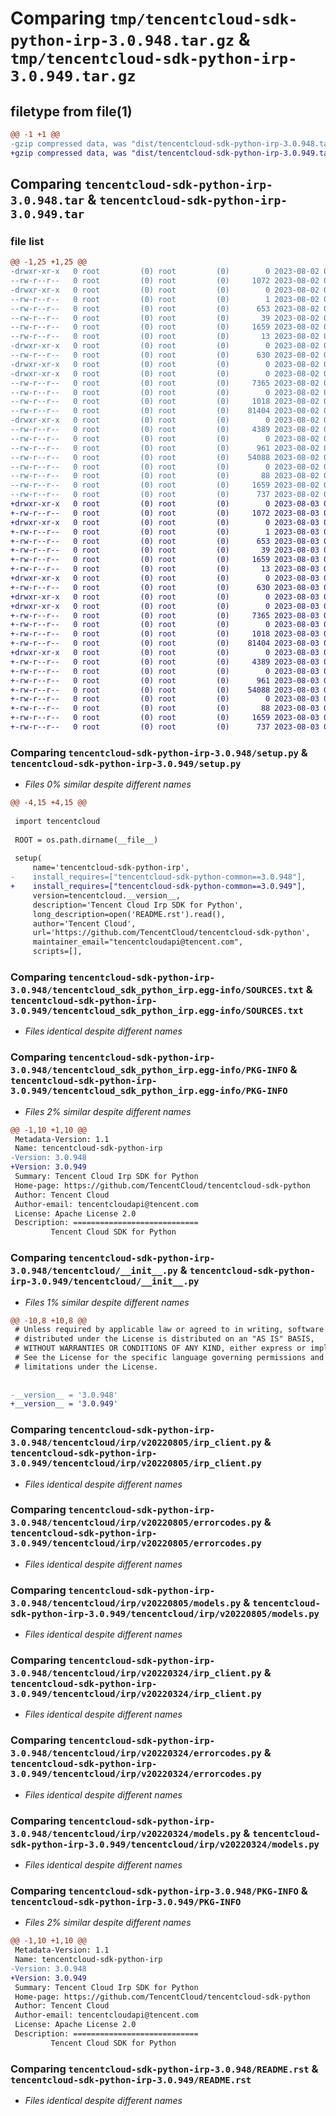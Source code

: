 # Comparing `tmp/tencentcloud-sdk-python-irp-3.0.948.tar.gz` & `tmp/tencentcloud-sdk-python-irp-3.0.949.tar.gz`

## filetype from file(1)

```diff
@@ -1 +1 @@
-gzip compressed data, was "dist/tencentcloud-sdk-python-irp-3.0.948.tar", last modified: Wed Aug  2 00:32:24 2023, max compression
+gzip compressed data, was "dist/tencentcloud-sdk-python-irp-3.0.949.tar", last modified: Thu Aug  3 00:28:29 2023, max compression
```

## Comparing `tencentcloud-sdk-python-irp-3.0.948.tar` & `tencentcloud-sdk-python-irp-3.0.949.tar`

### file list

```diff
@@ -1,25 +1,25 @@
-drwxr-xr-x   0 root         (0) root         (0)        0 2023-08-02 00:32:24.000000 tencentcloud-sdk-python-irp-3.0.948/
--rw-r--r--   0 root         (0) root         (0)     1072 2023-08-02 00:32:24.000000 tencentcloud-sdk-python-irp-3.0.948/setup.py
-drwxr-xr-x   0 root         (0) root         (0)        0 2023-08-02 00:32:24.000000 tencentcloud-sdk-python-irp-3.0.948/tencentcloud_sdk_python_irp.egg-info/
--rw-r--r--   0 root         (0) root         (0)        1 2023-08-02 00:32:24.000000 tencentcloud-sdk-python-irp-3.0.948/tencentcloud_sdk_python_irp.egg-info/dependency_links.txt
--rw-r--r--   0 root         (0) root         (0)      653 2023-08-02 00:32:24.000000 tencentcloud-sdk-python-irp-3.0.948/tencentcloud_sdk_python_irp.egg-info/SOURCES.txt
--rw-r--r--   0 root         (0) root         (0)       39 2023-08-02 00:32:24.000000 tencentcloud-sdk-python-irp-3.0.948/tencentcloud_sdk_python_irp.egg-info/requires.txt
--rw-r--r--   0 root         (0) root         (0)     1659 2023-08-02 00:32:24.000000 tencentcloud-sdk-python-irp-3.0.948/tencentcloud_sdk_python_irp.egg-info/PKG-INFO
--rw-r--r--   0 root         (0) root         (0)       13 2023-08-02 00:32:24.000000 tencentcloud-sdk-python-irp-3.0.948/tencentcloud_sdk_python_irp.egg-info/top_level.txt
-drwxr-xr-x   0 root         (0) root         (0)        0 2023-08-02 00:32:24.000000 tencentcloud-sdk-python-irp-3.0.948/tencentcloud/
--rw-r--r--   0 root         (0) root         (0)      630 2023-08-02 00:32:24.000000 tencentcloud-sdk-python-irp-3.0.948/tencentcloud/__init__.py
-drwxr-xr-x   0 root         (0) root         (0)        0 2023-08-02 00:32:24.000000 tencentcloud-sdk-python-irp-3.0.948/tencentcloud/irp/
-drwxr-xr-x   0 root         (0) root         (0)        0 2023-08-02 00:32:24.000000 tencentcloud-sdk-python-irp-3.0.948/tencentcloud/irp/v20220805/
--rw-r--r--   0 root         (0) root         (0)     7365 2023-08-02 00:32:24.000000 tencentcloud-sdk-python-irp-3.0.948/tencentcloud/irp/v20220805/irp_client.py
--rw-r--r--   0 root         (0) root         (0)        0 2023-08-02 00:32:24.000000 tencentcloud-sdk-python-irp-3.0.948/tencentcloud/irp/v20220805/__init__.py
--rw-r--r--   0 root         (0) root         (0)     1018 2023-08-02 00:32:24.000000 tencentcloud-sdk-python-irp-3.0.948/tencentcloud/irp/v20220805/errorcodes.py
--rw-r--r--   0 root         (0) root         (0)    81404 2023-08-02 00:32:24.000000 tencentcloud-sdk-python-irp-3.0.948/tencentcloud/irp/v20220805/models.py
-drwxr-xr-x   0 root         (0) root         (0)        0 2023-08-02 00:32:24.000000 tencentcloud-sdk-python-irp-3.0.948/tencentcloud/irp/v20220324/
--rw-r--r--   0 root         (0) root         (0)     4389 2023-08-02 00:32:24.000000 tencentcloud-sdk-python-irp-3.0.948/tencentcloud/irp/v20220324/irp_client.py
--rw-r--r--   0 root         (0) root         (0)        0 2023-08-02 00:32:24.000000 tencentcloud-sdk-python-irp-3.0.948/tencentcloud/irp/v20220324/__init__.py
--rw-r--r--   0 root         (0) root         (0)      961 2023-08-02 00:32:24.000000 tencentcloud-sdk-python-irp-3.0.948/tencentcloud/irp/v20220324/errorcodes.py
--rw-r--r--   0 root         (0) root         (0)    54088 2023-08-02 00:32:24.000000 tencentcloud-sdk-python-irp-3.0.948/tencentcloud/irp/v20220324/models.py
--rw-r--r--   0 root         (0) root         (0)        0 2023-08-02 00:32:24.000000 tencentcloud-sdk-python-irp-3.0.948/tencentcloud/irp/__init__.py
--rw-r--r--   0 root         (0) root         (0)       88 2023-08-02 00:32:24.000000 tencentcloud-sdk-python-irp-3.0.948/setup.cfg
--rw-r--r--   0 root         (0) root         (0)     1659 2023-08-02 00:32:24.000000 tencentcloud-sdk-python-irp-3.0.948/PKG-INFO
--rw-r--r--   0 root         (0) root         (0)      737 2023-08-02 00:32:24.000000 tencentcloud-sdk-python-irp-3.0.948/README.rst
+drwxr-xr-x   0 root         (0) root         (0)        0 2023-08-03 00:28:29.000000 tencentcloud-sdk-python-irp-3.0.949/
+-rw-r--r--   0 root         (0) root         (0)     1072 2023-08-03 00:28:29.000000 tencentcloud-sdk-python-irp-3.0.949/setup.py
+drwxr-xr-x   0 root         (0) root         (0)        0 2023-08-03 00:28:29.000000 tencentcloud-sdk-python-irp-3.0.949/tencentcloud_sdk_python_irp.egg-info/
+-rw-r--r--   0 root         (0) root         (0)        1 2023-08-03 00:28:29.000000 tencentcloud-sdk-python-irp-3.0.949/tencentcloud_sdk_python_irp.egg-info/dependency_links.txt
+-rw-r--r--   0 root         (0) root         (0)      653 2023-08-03 00:28:29.000000 tencentcloud-sdk-python-irp-3.0.949/tencentcloud_sdk_python_irp.egg-info/SOURCES.txt
+-rw-r--r--   0 root         (0) root         (0)       39 2023-08-03 00:28:29.000000 tencentcloud-sdk-python-irp-3.0.949/tencentcloud_sdk_python_irp.egg-info/requires.txt
+-rw-r--r--   0 root         (0) root         (0)     1659 2023-08-03 00:28:29.000000 tencentcloud-sdk-python-irp-3.0.949/tencentcloud_sdk_python_irp.egg-info/PKG-INFO
+-rw-r--r--   0 root         (0) root         (0)       13 2023-08-03 00:28:29.000000 tencentcloud-sdk-python-irp-3.0.949/tencentcloud_sdk_python_irp.egg-info/top_level.txt
+drwxr-xr-x   0 root         (0) root         (0)        0 2023-08-03 00:28:29.000000 tencentcloud-sdk-python-irp-3.0.949/tencentcloud/
+-rw-r--r--   0 root         (0) root         (0)      630 2023-08-03 00:28:29.000000 tencentcloud-sdk-python-irp-3.0.949/tencentcloud/__init__.py
+drwxr-xr-x   0 root         (0) root         (0)        0 2023-08-03 00:28:29.000000 tencentcloud-sdk-python-irp-3.0.949/tencentcloud/irp/
+drwxr-xr-x   0 root         (0) root         (0)        0 2023-08-03 00:28:29.000000 tencentcloud-sdk-python-irp-3.0.949/tencentcloud/irp/v20220805/
+-rw-r--r--   0 root         (0) root         (0)     7365 2023-08-03 00:28:29.000000 tencentcloud-sdk-python-irp-3.0.949/tencentcloud/irp/v20220805/irp_client.py
+-rw-r--r--   0 root         (0) root         (0)        0 2023-08-03 00:28:29.000000 tencentcloud-sdk-python-irp-3.0.949/tencentcloud/irp/v20220805/__init__.py
+-rw-r--r--   0 root         (0) root         (0)     1018 2023-08-03 00:28:29.000000 tencentcloud-sdk-python-irp-3.0.949/tencentcloud/irp/v20220805/errorcodes.py
+-rw-r--r--   0 root         (0) root         (0)    81404 2023-08-03 00:28:29.000000 tencentcloud-sdk-python-irp-3.0.949/tencentcloud/irp/v20220805/models.py
+drwxr-xr-x   0 root         (0) root         (0)        0 2023-08-03 00:28:29.000000 tencentcloud-sdk-python-irp-3.0.949/tencentcloud/irp/v20220324/
+-rw-r--r--   0 root         (0) root         (0)     4389 2023-08-03 00:28:29.000000 tencentcloud-sdk-python-irp-3.0.949/tencentcloud/irp/v20220324/irp_client.py
+-rw-r--r--   0 root         (0) root         (0)        0 2023-08-03 00:28:29.000000 tencentcloud-sdk-python-irp-3.0.949/tencentcloud/irp/v20220324/__init__.py
+-rw-r--r--   0 root         (0) root         (0)      961 2023-08-03 00:28:29.000000 tencentcloud-sdk-python-irp-3.0.949/tencentcloud/irp/v20220324/errorcodes.py
+-rw-r--r--   0 root         (0) root         (0)    54088 2023-08-03 00:28:29.000000 tencentcloud-sdk-python-irp-3.0.949/tencentcloud/irp/v20220324/models.py
+-rw-r--r--   0 root         (0) root         (0)        0 2023-08-03 00:28:29.000000 tencentcloud-sdk-python-irp-3.0.949/tencentcloud/irp/__init__.py
+-rw-r--r--   0 root         (0) root         (0)       88 2023-08-03 00:28:29.000000 tencentcloud-sdk-python-irp-3.0.949/setup.cfg
+-rw-r--r--   0 root         (0) root         (0)     1659 2023-08-03 00:28:29.000000 tencentcloud-sdk-python-irp-3.0.949/PKG-INFO
+-rw-r--r--   0 root         (0) root         (0)      737 2023-08-03 00:28:29.000000 tencentcloud-sdk-python-irp-3.0.949/README.rst
```

### Comparing `tencentcloud-sdk-python-irp-3.0.948/setup.py` & `tencentcloud-sdk-python-irp-3.0.949/setup.py`

 * *Files 0% similar despite different names*

```diff
@@ -4,15 +4,15 @@
 
 import tencentcloud
 
 ROOT = os.path.dirname(__file__)
 
 setup(
     name='tencentcloud-sdk-python-irp',
-    install_requires=["tencentcloud-sdk-python-common==3.0.948"],
+    install_requires=["tencentcloud-sdk-python-common==3.0.949"],
     version=tencentcloud.__version__,
     description='Tencent Cloud Irp SDK for Python',
     long_description=open('README.rst').read(),
     author='Tencent Cloud',
     url='https://github.com/TencentCloud/tencentcloud-sdk-python',
     maintainer_email="tencentcloudapi@tencent.com",
     scripts=[],
```

### Comparing `tencentcloud-sdk-python-irp-3.0.948/tencentcloud_sdk_python_irp.egg-info/SOURCES.txt` & `tencentcloud-sdk-python-irp-3.0.949/tencentcloud_sdk_python_irp.egg-info/SOURCES.txt`

 * *Files identical despite different names*

### Comparing `tencentcloud-sdk-python-irp-3.0.948/tencentcloud_sdk_python_irp.egg-info/PKG-INFO` & `tencentcloud-sdk-python-irp-3.0.949/tencentcloud_sdk_python_irp.egg-info/PKG-INFO`

 * *Files 2% similar despite different names*

```diff
@@ -1,10 +1,10 @@
 Metadata-Version: 1.1
 Name: tencentcloud-sdk-python-irp
-Version: 3.0.948
+Version: 3.0.949
 Summary: Tencent Cloud Irp SDK for Python
 Home-page: https://github.com/TencentCloud/tencentcloud-sdk-python
 Author: Tencent Cloud
 Author-email: tencentcloudapi@tencent.com
 License: Apache License 2.0
 Description: ============================
         Tencent Cloud SDK for Python
```

### Comparing `tencentcloud-sdk-python-irp-3.0.948/tencentcloud/__init__.py` & `tencentcloud-sdk-python-irp-3.0.949/tencentcloud/__init__.py`

 * *Files 1% similar despite different names*

```diff
@@ -10,8 +10,8 @@
 # Unless required by applicable law or agreed to in writing, software
 # distributed under the License is distributed on an "AS IS" BASIS,
 # WITHOUT WARRANTIES OR CONDITIONS OF ANY KIND, either express or implied.
 # See the License for the specific language governing permissions and
 # limitations under the License.
 
 
-__version__ = '3.0.948'
+__version__ = '3.0.949'
```

### Comparing `tencentcloud-sdk-python-irp-3.0.948/tencentcloud/irp/v20220805/irp_client.py` & `tencentcloud-sdk-python-irp-3.0.949/tencentcloud/irp/v20220805/irp_client.py`

 * *Files identical despite different names*

### Comparing `tencentcloud-sdk-python-irp-3.0.948/tencentcloud/irp/v20220805/errorcodes.py` & `tencentcloud-sdk-python-irp-3.0.949/tencentcloud/irp/v20220805/errorcodes.py`

 * *Files identical despite different names*

### Comparing `tencentcloud-sdk-python-irp-3.0.948/tencentcloud/irp/v20220805/models.py` & `tencentcloud-sdk-python-irp-3.0.949/tencentcloud/irp/v20220805/models.py`

 * *Files identical despite different names*

### Comparing `tencentcloud-sdk-python-irp-3.0.948/tencentcloud/irp/v20220324/irp_client.py` & `tencentcloud-sdk-python-irp-3.0.949/tencentcloud/irp/v20220324/irp_client.py`

 * *Files identical despite different names*

### Comparing `tencentcloud-sdk-python-irp-3.0.948/tencentcloud/irp/v20220324/errorcodes.py` & `tencentcloud-sdk-python-irp-3.0.949/tencentcloud/irp/v20220324/errorcodes.py`

 * *Files identical despite different names*

### Comparing `tencentcloud-sdk-python-irp-3.0.948/tencentcloud/irp/v20220324/models.py` & `tencentcloud-sdk-python-irp-3.0.949/tencentcloud/irp/v20220324/models.py`

 * *Files identical despite different names*

### Comparing `tencentcloud-sdk-python-irp-3.0.948/PKG-INFO` & `tencentcloud-sdk-python-irp-3.0.949/PKG-INFO`

 * *Files 2% similar despite different names*

```diff
@@ -1,10 +1,10 @@
 Metadata-Version: 1.1
 Name: tencentcloud-sdk-python-irp
-Version: 3.0.948
+Version: 3.0.949
 Summary: Tencent Cloud Irp SDK for Python
 Home-page: https://github.com/TencentCloud/tencentcloud-sdk-python
 Author: Tencent Cloud
 Author-email: tencentcloudapi@tencent.com
 License: Apache License 2.0
 Description: ============================
         Tencent Cloud SDK for Python
```

### Comparing `tencentcloud-sdk-python-irp-3.0.948/README.rst` & `tencentcloud-sdk-python-irp-3.0.949/README.rst`

 * *Files identical despite different names*

